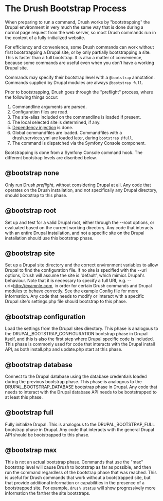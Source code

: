 The Drush Bootstrap Process
===========================
When preparing to run a command, Drush works by "bootstrapping" the Drupal environment in very much the same way that is done during a normal page request from the web server, so most Drush commands run in the context of a fully-initialized website.

For efficiency and convenience, some Drush commands can work without first bootstrapping a Drupal site, or by only partially bootstrapping a site. This is faster than a full bootstrap. It is also a matter of convenience, because some commands are useful even when you don't have a working Drupal site.

Commands may specify their bootstrap level with a `@bootstrap` annotation. Commands supplied by Drupal modules are always `@bootstrap full`.

Prior to bootstrapping, Drush goes through the "preflight" process, where the following things occur:

1. Commandline arguments are parsed.
1. Configuration files are read.
1. The site-alias included on the commandline is loaded if present.
1. The local selected site is determined, if any.
1. [Dependency injection](dependency-injection.md) is done.
1. Global commandfiles are loaded. Commandfiles with a drush.services.yml are loaded later, during `bootstrap @full`. 
1. The command is dispatched via the Symfony Console component.

Bootstrapping is done from a Symfony Console command hook. The different bootstrap levels are discribed below.

@bootstrap none
-----------------------
Only run Drush _preflight_, without considering Drupal at all. Any code that operates on the Drush installation, and not specifically any Drupal directory, should bootstrap to this phase.

@bootstrap root
------------------------------
Set up and test for a valid Drupal root, either through the --root options, or evaluated based on the current working directory. Any code that interacts with an entire Drupal installation, and not a specific site on the Drupal installation should use this bootstrap phase.

@bootstrap site
------------------------------
Set up a Drupal site directory and the correct environment variables to allow Drupal to find the configuration file. If no site is specified with the --uri options, Drush will assume the site is 'default', which mimics Drupal's behaviour.  Note that it is necessary to specify a full URI, e.g. --uri=http://example.com, in order for certain Drush commands and Drupal modules to behave correctly. See the [example Config file](https://github.com/drush-ops/drush/blob/master/examples/example.drush.yml) for more information. Any code that needs to modify or interact with a specific Drupal site's settings.php file should bootstrap to this phase.

@bootstrap configuration
---------------------------------------
Load the settings from the Drupal sites directory. This phase is analogous to the DRUPAL\_BOOTSTRAP\_CONFIGURATION bootstrap phase in Drupal itself, and this is also the first step where Drupal specific code is included. This phase is commonly used for code that interacts with the Drupal install API, as both install.php and update.php start at this phase.

@bootstrap database
----------------------------------
Connect to the Drupal database using the database credentials loaded during the previous bootstrap phase. This phase is analogous to the DRUPAL\_BOOTSTRAP\_DATABASE bootstrap phase in Drupal. Any code that needs to interact with the Drupal database API needs to be bootstrapped to at least this phase.

@bootstrap full
------------------------------
Fully initialize Drupal. This is analogous to the DRUPAL\_BOOTSTRAP\_FULL bootstrap phase in Drupal. Any code that interacts with the general Drupal API should be bootstrapped to this phase.

@bootstrap max
---------------------
This is not an actual bootstrap phase. Commands that use the "max" bootstrap level will cause Drush to bootstrap as far as possible, and then run the command regardless of the bootstrap phase that was reached. This is useful for Drush commands that work without a bootstrapped site, but that provide additional information or capabilities in the presence of a bootstrapped site. For example, `drush status` will show progressively more information the farther the site bootstraps.

